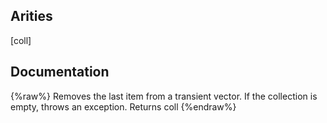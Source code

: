## Arities
[coll]

## Documentation
{%raw%}
Removes the last item from a transient vector. If
  the collection is empty, throws an exception. Returns coll
{%endraw%}

